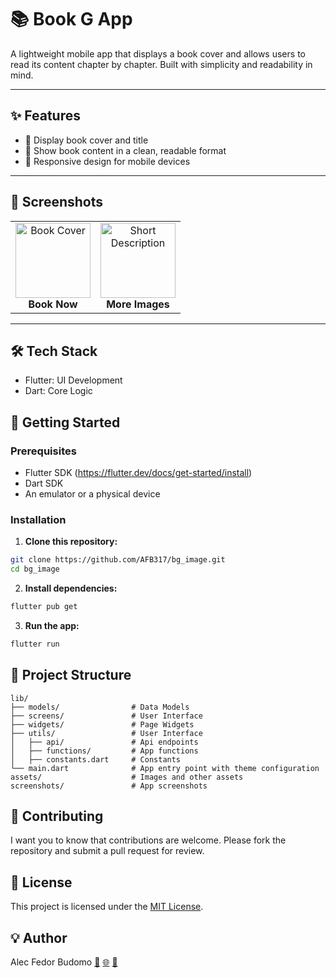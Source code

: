 # 📚 Book G App

A lightweight mobile app that displays a book cover and allows users to read its content chapter by chapter. Built with simplicity and readability in mind.

---

## ✨ **Features**

- 📖 Display book cover and title
- 📝 Show book content in a clean, readable format
- 📱 Responsive design for mobile devices

---

## 📸 **Screenshots**

<table>
  <tr>
    <td align="center">
      <img src="screenshots/image0.png" width="120" alt="Book Cover"/><br>
      <b>Book Now</b>
    </td>
    <td align="center">
      <img src="screenshots/image1.png" width="120" alt="Short Description"/><br>
      <b>More Images</b>
    </td>
  </tr>
</table>

---

## 🛠️ **Tech Stack**

- Flutter: UI Development
- Dart: Core Logic


## 🚀 **Getting Started**

### **Prerequisites**

- Flutter SDK (https://flutter.dev/docs/get-started/install)
- Dart SDK
- An emulator or a physical device

### **Installation**

1. **Clone this repository:**

```bash
git clone https://github.com/AFB317/bg_image.git
cd bg_image
```

2. **Install dependencies:**
   
```bash
flutter pub get
```
3. **Run the app:**
   
```bash
flutter run
```

## 📂 **Project Structure**
    
```
lib/
├── models/                # Data Models
├── screens/               # User Interface            
├── widgets/               # Page Widgets
├── utils/                 # User Interface
│   ├── api/               # Api endpoints
│   ├── functions/         # App functions
│   ├── constants.dart     # Constants
└── main.dart              # App entry point with theme configuration
assets/                    # Images and other assets
screenshots/               # App screenshots
```


## 🙌 **Contributing**
 
 I want you to know that contributions are welcome. Please fork the repository and submit a pull request for review.


## 📄 **License**

This project is licensed under the [MIT License](https://github.com/AFB317/bg_image/LICENSE).


## 💡 **Author**

Alec Fedor Budomo
[🔗](https://www.linkedin.com/in/alec-fedor-149baa14a/)
[🌐](https://alecbf.com)
[📧](alec7fedor@gmail.com)


